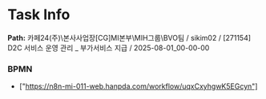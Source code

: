 # Task Info

**Path:** 카페24(주)\본사사업장\[CG]MI본부\MIH그룹\BVO팀 / sikim02 / [271154] D2C 서비스 운영 관리 _ 부가서비스 지급 / 2025-08-01_00-00-00

### BPMN
- ["https://n8n-mi-011-web.hanpda.com/workflow/uqxCxyhgwK5EGcyn"]

